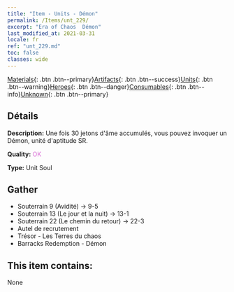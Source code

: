 ```yaml
---
title: "Item - Units - Démon"
permalink: /Items/unt_229/
excerpt: "Era of Chaos  Démon"
last_modified_at: 2021-03-31
locale: fr
ref: "unt_229.md"
toc: false
classes: wide
---
```

 [Materials](/fr/Items/){: .btn .btn--primary}[Artifacts](/fr/Items/Artifacts/){: .btn .btn--success}[Units](/fr/Items/Units/){: .btn .btn--warning}[Heroes](/fr/Items/Heroes/){: .btn .btn--danger}[Consumables](/fr/Items/Consumables/){: .btn .btn--info}[Unknown](/fr/Items/Unknown/){: .btn .btn--primary}

## Détails
 **Description:** Une fois 30 jetons d'âme accumulés, vous pouvez invoquer un Démon, unité d'aptitude SR.

 **Quality:** <span style="color: #DA70D6">OK</span>

 **Type:** Unit Soul

## Gather

*    Souterrain 9 (Avidité) -> 9-5 
*    Souterrain 13 (Le jour et la nuit) -> 13-1 
*    Souterrain 22 (Le chemin du retour) -> 22-3 
*    Autel de recrutement 
*    Trésor - Les Terres du chaos 
*    Barracks Redemption - Démon 

## This item contains:

  None

